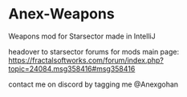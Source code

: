 # Anex-Weapons
Weapons mod for Starsector made in IntelliJ

headover to starsector forums for mods main page:
https://fractalsoftworks.com/forum/index.php?topic=24084.msg358416#msg358416

contact me on discord by tagging me @Anexgohan
